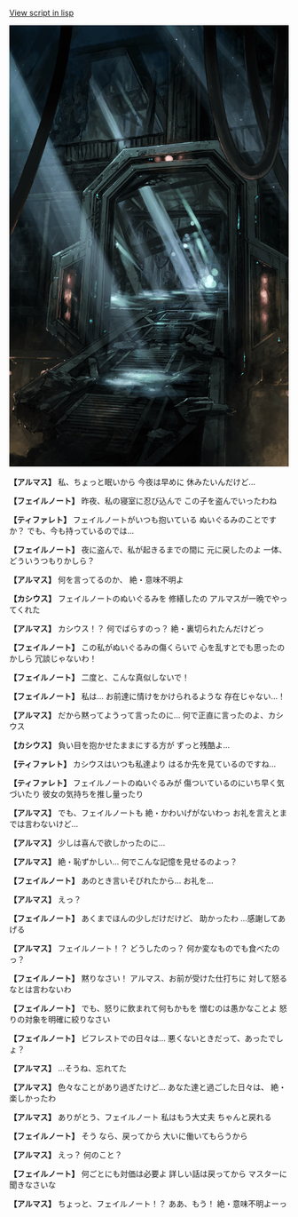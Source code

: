 [View script in lisp](../scripts/100901060.txt)

![bifrost.png](../images/backgrounds/bifrost.png)

**【アルマス】**
私、ちょっと眠いから
今夜は早めに
休みたいんだけど…

**【フェイルノート】**
昨夜、私の寝室に忍び込んで
この子を盗んでいったわね

**【ティファレト】**
フェイルノートがいつも抱いている
ぬいぐるみのことですか？
でも、今も持っているのでは…

**【フェイルノート】**
夜に盗んで、私が起きるまでの間に
元に戻したのよ
一体、どういうつもりかしら？

**【アルマス】**
何を言ってるのか、
絶・意味不明よ

**【カシウス】**
フェイルノートのぬいぐるみを
修繕したの
アルマスが一晩でやってくれた

**【アルマス】**
カシウス！？
何でばらすのっ？
絶・裏切られたんだけどっ

**【フェイルノート】**
この私がぬいぐるみの傷くらいで
心を乱すとでも思ったのかしら
冗談じゃないわ！

**【フェイルノート】**
二度と、こんな真似しないで！

**【フェイルノート】**
私は…
お前達に情けをかけられるような
存在じゃない…！

**【アルマス】**
だから黙ってようって言ったのに…
何で正直に言ったのよ、カシウス

**【カシウス】**
負い目を抱かせたままにする方が
ずっと残酷よ…

**【ティファレト】**
カシウスはいつも私達より
はるか先を見ているのですね…

**【ティファレト】**
フェイルノートのぬいぐるみが
傷ついているのにいち早く気づいたり
彼女の気持ちを推し量ったり

**【アルマス】**
でも、フェイルノートも
絶・かわいげがないわっ
お礼を言えとまでは言わないけど…

**【アルマス】**
少しは喜んで欲しかったのに…

**【アルマス】**
絶・恥ずかしい…
何でこんな記憶を見せるのよっ？

**【フェイルノート】**
あのとき言いそびれたから…
お礼を…

**【アルマス】**
えっ？

**【フェイルノート】**
あくまでほんの少しだけだけど、
助かったわ
…感謝してあげる

**【アルマス】**
フェイルノート！？
どうしたのっ？
何か変なものでも食べたのっ？

**【フェイルノート】**
黙りなさい！
アルマス、お前が受けた仕打ちに
対して怒るなとは言わないわ

**【フェイルノート】**
でも、怒りに飲まれて何もかもを
憎むのは愚かなことよ
怒りの対象を明確に絞りなさい

**【フェイルノート】**
ビフレストでの日々は…
悪くないときだって、あったでしょ？

**【アルマス】**
…そうね、忘れてた

**【アルマス】**
色々なことがあり過ぎたけど…
あなた達と過ごした日々は、
絶・楽しかったわ

**【アルマス】**
ありがとう、フェイルノート
私はもう大丈夫
ちゃんと戻れる

**【フェイルノート】**
そう
なら、戻ってから
大いに働いてもらうから

**【アルマス】**
えっ？
何のこと？

**【フェイルノート】**
何ごとにも対価は必要よ
詳しい話は戻ってから
マスターに聞きなさいな

**【アルマス】**
ちょっと、フェイルノート！？
ああ、もう！
絶・意味不明よーっ
